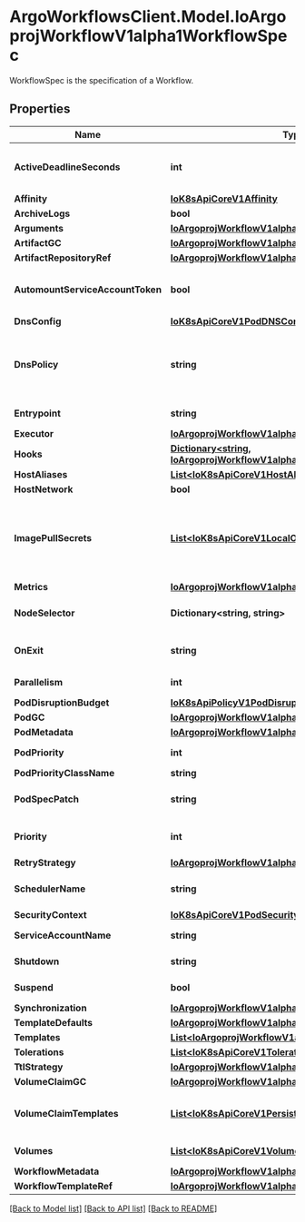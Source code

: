 # ArgoWorkflowsClient.Model.IoArgoprojWorkflowV1alpha1WorkflowSpec
WorkflowSpec is the specification of a Workflow.

## Properties

Name | Type | Description | Notes
------------ | ------------- | ------------- | -------------
**ActiveDeadlineSeconds** | **int** | Optional duration in seconds relative to the workflow start time which the workflow is allowed to run before the controller terminates the io.argoproj.workflow.v1alpha1. A value of zero is used to terminate a Running workflow | [optional] 
**Affinity** | [**IoK8sApiCoreV1Affinity**](IoK8sApiCoreV1Affinity.md) |  | [optional] 
**ArchiveLogs** | **bool** | ArchiveLogs indicates if the container logs should be archived | [optional] 
**Arguments** | [**IoArgoprojWorkflowV1alpha1Arguments**](IoArgoprojWorkflowV1alpha1Arguments.md) |  | [optional] 
**ArtifactGC** | [**IoArgoprojWorkflowV1alpha1WorkflowLevelArtifactGC**](IoArgoprojWorkflowV1alpha1WorkflowLevelArtifactGC.md) |  | [optional] 
**ArtifactRepositoryRef** | [**IoArgoprojWorkflowV1alpha1ArtifactRepositoryRef**](IoArgoprojWorkflowV1alpha1ArtifactRepositoryRef.md) |  | [optional] 
**AutomountServiceAccountToken** | **bool** | AutomountServiceAccountToken indicates whether a service account token should be automatically mounted in pods. ServiceAccountName of ExecutorConfig must be specified if this value is false. | [optional] 
**DnsConfig** | [**IoK8sApiCoreV1PodDNSConfig**](IoK8sApiCoreV1PodDNSConfig.md) |  | [optional] 
**DnsPolicy** | **string** | Set DNS policy for the pod. Defaults to \&quot;ClusterFirst\&quot;. Valid values are &#39;ClusterFirstWithHostNet&#39;, &#39;ClusterFirst&#39;, &#39;Default&#39; or &#39;None&#39;. DNS parameters given in DNSConfig will be merged with the policy selected with DNSPolicy. To have DNS options set along with hostNetwork, you have to specify DNS policy explicitly to &#39;ClusterFirstWithHostNet&#39;. | [optional] 
**Entrypoint** | **string** | Entrypoint is a template reference to the starting point of the io.argoproj.workflow.v1alpha1. | [optional] 
**Executor** | [**IoArgoprojWorkflowV1alpha1ExecutorConfig**](IoArgoprojWorkflowV1alpha1ExecutorConfig.md) |  | [optional] 
**Hooks** | [**Dictionary&lt;string, IoArgoprojWorkflowV1alpha1LifecycleHook&gt;**](IoArgoprojWorkflowV1alpha1LifecycleHook.md) | Hooks holds the lifecycle hook which is invoked at lifecycle of step, irrespective of the success, failure, or error status of the primary step | [optional] 
**HostAliases** | [**List&lt;IoK8sApiCoreV1HostAlias&gt;**](IoK8sApiCoreV1HostAlias.md) |  | [optional] 
**HostNetwork** | **bool** | Host networking requested for this workflow pod. Default to false. | [optional] 
**ImagePullSecrets** | [**List&lt;IoK8sApiCoreV1LocalObjectReference&gt;**](IoK8sApiCoreV1LocalObjectReference.md) | ImagePullSecrets is a list of references to secrets in the same namespace to use for pulling any images in pods that reference this ServiceAccount. ImagePullSecrets are distinct from Secrets because Secrets can be mounted in the pod, but ImagePullSecrets are only accessed by the kubelet. More info: https://kubernetes.io/docs/concepts/containers/images/#specifying-imagepullsecrets-on-a-pod | [optional] 
**Metrics** | [**IoArgoprojWorkflowV1alpha1Metrics**](IoArgoprojWorkflowV1alpha1Metrics.md) |  | [optional] 
**NodeSelector** | **Dictionary&lt;string, string&gt;** | NodeSelector is a selector which will result in all pods of the workflow to be scheduled on the selected node(s). This is able to be overridden by a nodeSelector specified in the template. | [optional] 
**OnExit** | **string** | OnExit is a template reference which is invoked at the end of the workflow, irrespective of the success, failure, or error of the primary io.argoproj.workflow.v1alpha1. | [optional] 
**Parallelism** | **int** | Parallelism limits the max total parallel pods that can execute at the same time in a workflow | [optional] 
**PodDisruptionBudget** | [**IoK8sApiPolicyV1PodDisruptionBudgetSpec**](IoK8sApiPolicyV1PodDisruptionBudgetSpec.md) |  | [optional] 
**PodGC** | [**IoArgoprojWorkflowV1alpha1PodGC**](IoArgoprojWorkflowV1alpha1PodGC.md) |  | [optional] 
**PodMetadata** | [**IoArgoprojWorkflowV1alpha1Metadata**](IoArgoprojWorkflowV1alpha1Metadata.md) |  | [optional] 
**PodPriority** | **int** | Priority to apply to workflow pods. DEPRECATED: Use PodPriorityClassName instead. | [optional] 
**PodPriorityClassName** | **string** | PriorityClassName to apply to workflow pods. | [optional] 
**PodSpecPatch** | **string** | PodSpecPatch holds strategic merge patch to apply against the pod spec. Allows parameterization of container fields which are not strings (e.g. resource limits). | [optional] 
**Priority** | **int** | Priority is used if controller is configured to process limited number of workflows in parallel. Workflows with higher priority are processed first. | [optional] 
**RetryStrategy** | [**IoArgoprojWorkflowV1alpha1RetryStrategy**](IoArgoprojWorkflowV1alpha1RetryStrategy.md) |  | [optional] 
**SchedulerName** | **string** | Set scheduler name for all pods. Will be overridden if container/script template&#39;s scheduler name is set. Default scheduler will be used if neither specified. | [optional] 
**SecurityContext** | [**IoK8sApiCoreV1PodSecurityContext**](IoK8sApiCoreV1PodSecurityContext.md) |  | [optional] 
**ServiceAccountName** | **string** | ServiceAccountName is the name of the ServiceAccount to run all pods of the workflow as. | [optional] 
**Shutdown** | **string** | Shutdown will shutdown the workflow according to its ShutdownStrategy | [optional] 
**Suspend** | **bool** | Suspend will suspend the workflow and prevent execution of any future steps in the workflow | [optional] 
**Synchronization** | [**IoArgoprojWorkflowV1alpha1Synchronization**](IoArgoprojWorkflowV1alpha1Synchronization.md) |  | [optional] 
**TemplateDefaults** | [**IoArgoprojWorkflowV1alpha1Template**](IoArgoprojWorkflowV1alpha1Template.md) |  | [optional] 
**Templates** | [**List&lt;IoArgoprojWorkflowV1alpha1Template&gt;**](IoArgoprojWorkflowV1alpha1Template.md) | Templates is a list of workflow templates used in a workflow | [optional] 
**Tolerations** | [**List&lt;IoK8sApiCoreV1Toleration&gt;**](IoK8sApiCoreV1Toleration.md) | Tolerations to apply to workflow pods. | [optional] 
**TtlStrategy** | [**IoArgoprojWorkflowV1alpha1TTLStrategy**](IoArgoprojWorkflowV1alpha1TTLStrategy.md) |  | [optional] 
**VolumeClaimGC** | [**IoArgoprojWorkflowV1alpha1VolumeClaimGC**](IoArgoprojWorkflowV1alpha1VolumeClaimGC.md) |  | [optional] 
**VolumeClaimTemplates** | [**List&lt;IoK8sApiCoreV1PersistentVolumeClaim&gt;**](IoK8sApiCoreV1PersistentVolumeClaim.md) | VolumeClaimTemplates is a list of claims that containers are allowed to reference. The Workflow controller will create the claims at the beginning of the workflow and delete the claims upon completion of the workflow | [optional] 
**Volumes** | [**List&lt;IoK8sApiCoreV1Volume&gt;**](IoK8sApiCoreV1Volume.md) | Volumes is a list of volumes that can be mounted by containers in a io.argoproj.workflow.v1alpha1. | [optional] 
**WorkflowMetadata** | [**IoArgoprojWorkflowV1alpha1WorkflowMetadata**](IoArgoprojWorkflowV1alpha1WorkflowMetadata.md) |  | [optional] 
**WorkflowTemplateRef** | [**IoArgoprojWorkflowV1alpha1WorkflowTemplateRef**](IoArgoprojWorkflowV1alpha1WorkflowTemplateRef.md) |  | [optional] 

[[Back to Model list]](../README.md#documentation-for-models) [[Back to API list]](../README.md#documentation-for-api-endpoints) [[Back to README]](../README.md)

